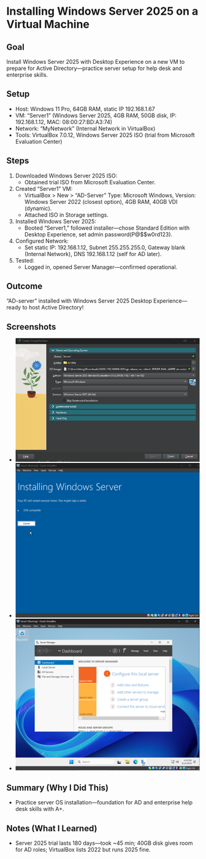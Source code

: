 # Installing Windows Server 2025 on a Virtual Machine

## Goal
Install Windows Server 2025 with Desktop Experience on a new VM to prepare for Active Directory—practice server setup for help desk and enterprise skills.

## Setup
- Host: Windows 11 Pro, 64GB RAM, static IP 192.168.1.67
- VM: “Server1” (Windows Server 2025, 4GB RAM, 50GB disk, IP: 192.168.1.12, MAC: 08:00:27:BD:A3:74)
- Network: “MyNetwork” (Internal Network in VirtualBox)
- Tools: VirtualBox 7.0.12, Windows Server 2025 ISO (trial from Microsoft Evaluation Center)

## Steps
1. Downloaded Windows Server 2025 ISO:
   - Obtained trial ISO from Microsoft Evaluation Center.
2. Created “Server1” VM:
   - VirtualBox > New > “AD-Server” Type: Microsoft Windows, Version: Windows Server 2022 (closest option), 4GB RAM, 40GB VDI (dynamic).
   - Attached ISO in Storage settings.
3. Installed Windows Server 2025:
   - Booted “Server1,” followed installer—chose Standard Edition with Desktop Experience, set admin password(P@$$w0rd123).
4. Configured Network:
   - Set static IP: 192.168.1.12, Subnet 255.255.255.0, Gateway blank (Internal Network), DNS 192.168.1.12 (self for AD later).
5. Tested:
   - Logged in, opened Server Manager—confirmed operational.

## Outcome
“AD-server” installed with Windows Server 2025 Desktop Experience—ready to host Active Directory!

## Screenshots
- ![ISO Attached](https://github.com/StandardBrian/IT-Projects/raw/images/iso-attached.png)
- ![Server Install](https://github.com/StandardBrian/IT-Projects/raw/images/server-install.png)
- ![Server Desktop](https://github.com/StandardBrian/IT-Projects/raw/images/server-desktop.png)

## Summary (Why I Did This)
- Practice server OS installation—foundation for AD and enterprise help desk skills with A+.

## Notes (What I Learned)
- Server 2025 trial lasts 180 days—took ~45 min; 40GB disk gives room for AD roles; VirtualBox lists 2022 but runs 2025 fine.

